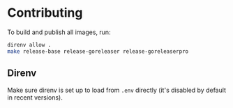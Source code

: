 # Contributing

To build and publish all images, run:

```sh
direnv allow .
make release-base release-goreleaser release-goreleaserpro
```

## Direnv

Make sure direnv is set up to load from `.env` directly (it's disabled by
default in recent versions).
